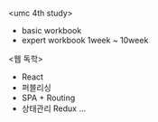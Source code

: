<umc 4th study>

- basic workbook
- expert workbook 1week ~ 10week

<웹 독학>
- React
- 퍼블리싱
- SPA + Routing
- 상태관리 Redux
...

